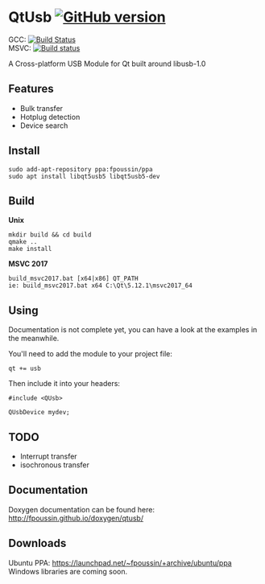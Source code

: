 # QtUsb [![GitHub version](https://badge.fury.io/gh/fpoussin%2Fqtusb.svg)](https://badge.fury.io/gh/fpoussin%2Fqtusb)  

GCC: [![Build Status](https://jenkins.netyxia.net/buildStatus/icon?job=QtUsb%2Fmaster)](https://jenkins.netyxia.net/job/QtUsb/job/master/)  
MSVC: [![Build status](https://ci.appveyor.com/api/projects/status/4ns2jbdoveyj8n0y?svg=true)](https://ci.appveyor.com/project/fpoussin/qtusb)  

A Cross-platform USB Module for Qt built around libusb-1.0  

## Features

- Bulk transfer
- Hotplug detection
- Device search

## Install

```
sudo add-apt-repository ppa:fpoussin/ppa
sudo apt install libqt5usb5 libqt5usb5-dev
```

## Build

**Unix**  
```shell   
mkdir build && cd build
qmake ..
make install
```

**MSVC 2017**  
```
build_msvc2017.bat [x64|x86] QT_PATH
ie: build_msvc2017.bat x64 C:\Qt\5.12.1\msvc2017_64
```

## Using

Documentation is not complete yet, you can have a look at the examples in the meanwhile.

You'll need to add the module to your project file:

```
qt += usb
```

Then include it into your headers:

```
#include <QUsb>

QUsbDevice mydev;
```

## TODO
- Interrupt transfer
- isochronous transfer

## Documentation

Doxygen documentation can be found here: http://fpoussin.github.io/doxygen/qtusb/

## Downloads

Ubuntu PPA: https://launchpad.net/~fpoussin/+archive/ubuntu/ppa 
Windows libraries are coming soon.
